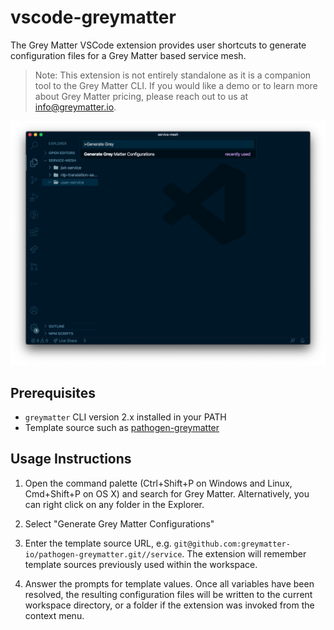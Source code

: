 # vscode-greymatter

The Grey Matter VSCode extension provides user shortcuts to generate configuration files for a Grey Matter based service mesh.

> Note: This extension is not entirely standalone as it is a companion tool to the Grey Matter CLI. If you would like a demo or to learn more about Grey Matter pricing, please reach out to us at [info@greymatter.io](mailto:info@greymatter.io).

![Generate Grey Matter Configurations via the Command Pallete](./assets/screenshot-1.png)

## Prerequisites

- `greymatter` CLI version 2.x installed in your PATH
- Template source such as [pathogen-greymatter](https://github.com/greymatter-io/pathogen-greymatter)

## Usage Instructions

1. Open the command palette (Ctrl+Shift+P on Windows and Linux, Cmd+Shift+P on OS X) and search for Grey Matter. Alternatively, you can right click on any folder in the Explorer.

2. Select "Generate Grey Matter Configurations"

3. Enter the template source URL, e.g. `git@github.com:greymatter-io/pathogen-greymatter.git//service`. The extension will remember template sources previously used within the workspace.

4. Answer the prompts for template values. Once all variables have been resolved, the resulting configuration files will be written to the current workspace directory, or a folder if the extension was invoked from the context menu.